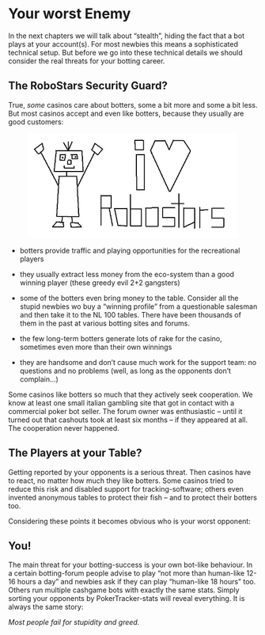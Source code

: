 # Your worst Enemy

In the next chapters we will talk about “stealth”, hiding the fact that
a bot plays at your account(s). For most newbies this means a
sophisticated technical setup. But before we go into these technical
details we should consider the real threats for your botting career.

## The RoboStars Security Guard?

True, *some* casinos care about botters, some a bit more and some a bit
less. But most casinos accept and even like botters, because they
usually are good customers:

<figure>
<img src="images/robostars.jpg" />
</figure>

- botters provide traffic and playing opportunities for the recreational
  players

- they usually extract less money from the eco-system than a good
  winning player (these greedy evil 2+2 gangsters)

- some of the botters even bring money to the table. Consider all the
  stupid newbies wo buy a “winning profile” from a questionable salesman
  and then take it to the NL 100 tables. There have been thousands of
  them in the past at various botting sites and forums.

- the few long-term botters generate lots of rake for the casino,
  sometimes even more than their own winnings

- they are handsome and don’t cause much work for the support team: no
  questions and no problems (well, as long as the opponents don’t
  complain...)

Some casinos like botters so much that they actively seek cooperation.
We know at least one small italian gambling site that got in contact
with a commercial poker bot seller. The forum owner was enthusiastic –
until it turned out that cashouts took at least six months – if they
appeared at all. The cooperation never happened.

## The Players at your Table?

Getting reported by your opponents is a serious threat. Then casinos
have to react, no matter how much they like botters. Some casinos tried
to reduce this risk and disabled support for tracking-software; others
even invented anonymous tables to protect their fish – and to protect
their botters too.

Considering these points it becomes obvious who is your worst opponent:

## You!

The main threat for your botting-success is your own bot-like behaviour.
In a certain botting-forum people advise to play “not more than
human-like 12-16 hours a day” and newbies ask if they can play
“human-like 18 hours” too. Others run multiple cashgame bots with
exactly the same stats. Simply sorting your opponents by
PokerTracker-stats will reveal everything. It is always the same story:

*Most people fail for stupidity and greed.*

